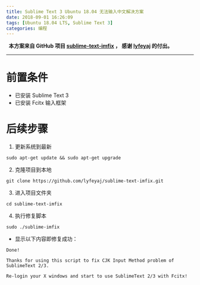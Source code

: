 ```yaml
---
title: Sublime Text 3 Ubuntu 18.04 无法输入中文解决方案
date: 2018-09-01 16:26:09
tags: [Ubuntu 18.04 LTS, Sublime Text 3]
categories: 编程
---
```


**&nbsp;&nbsp;本方案来自 GitHub 项目 [sublime-text-imfix](https://github.com/lyfeyaj/sublime-text-imfix) ， 感谢 [lyfeyaj](https://github.com/lyfeyaj) 的付出。**

---
#  前置条件
  - 已安装 Sublime Text 3
  - 已安装 Fcitx 输入框架
#  后续步骤
  1. 更新系统到最新
  ```
  sudo apt-get update && sudo apt-get upgrade
  ```
  2. 克隆项目到本地
  ```
  git clone https://github.com/lyfeyaj/sublime-text-imfix.git
  ```
  3. 进入项目文件夹
  ```
  cd sublime-text-imfix
  ```
  4. 执行修复脚本
  ```
  sudo ./sublime-imfix
  ```
  - 显示以下内容即修复成功：
  ```
  Done!

  Thanks for using this script to fix CJK Input Method problem of SublimeText 2/3.

  Re-login your X windows and start to use SublimeText 2/3 with Fcitx!
  ```
